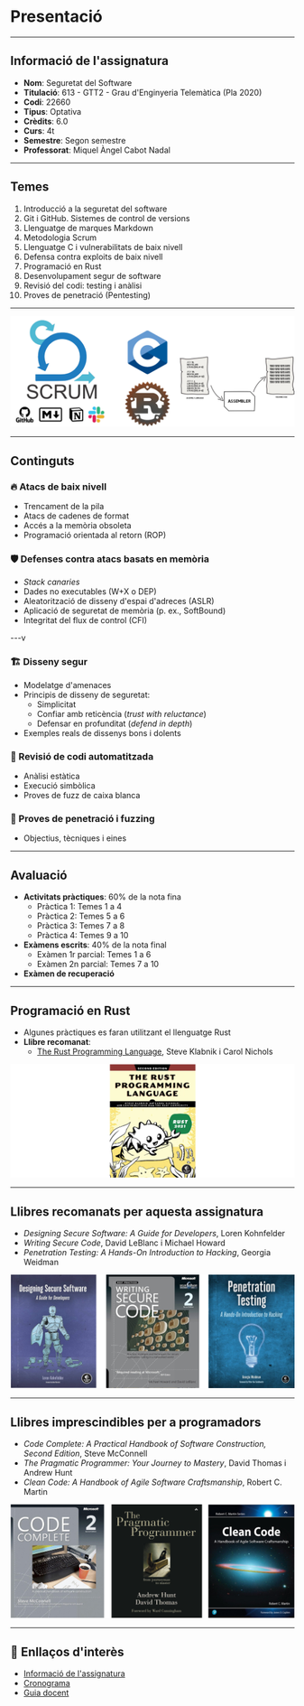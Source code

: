 # Presentació

---

## Informació de l'assignatura

- **Nom**: Seguretat del Software
- **Titulació**: 613 - GTT2 - Grau d'Enginyeria Telemàtica (Pla 2020)
- **Codi**: 22660
- **Tipus**: Optativa
- **Crèdits**: 6.0
- **Curs**: 4t
- **Semestre**: Segon semestre
- **Professorat**: Miquel Àngel Cabot Nadal

---

## Temes

1. Introducció a la seguretat del software
2. Git i GitHub. Sistemes de control de versions
3. Llenguatge de marques Markdown
4. Metodologia Scrum
5. Llenguatge C i vulnerabilitats de baix nivell
6. Defensa contra exploits de baix nivell
7. Programació en Rust
8. Desenvolupament segur de software
9. Revisió del codi: testing i anàlisi
10. Proves de penetració (Pentesting)

---

![Temes](./img/topics.png)

---

## Continguts

### 🔥 Atacs de baix nivell

- Trencament de la pila
- Atacs de cadenes de format
- Accés a la memòria obsoleta
- Programació orientada al retorn (ROP)

### 🛡️ Defenses contra atacs basats en memòria

- _Stack canaries_
- Dades no executables (W+X o DEP)
- Aleatorització de disseny d'espai d'adreces (ASLR)
- Aplicació de seguretat de memòria (p. ex., SoftBound)
- Integritat del flux de control (CFI)

---v

### 🏗️ Disseny segur

- Modelatge d'amenaces
- Principis de disseny de seguretat:
  - Simplicitat
  - Confiar amb reticència (_trust with reluctance_)
  - Defensar en profunditat (_defend in depth_)
- Exemples reals de dissenys bons i dolents

### 🧪 Revisió de codi automatitzada

- Anàlisi estàtica
- Execució simbòlica
- Proves de fuzz de caixa blanca

### 🎯 Proves de penetració i fuzzing

- Objectius, tècniques i eines

---

## Avaluació

- **Activitats pràctiques**: 60% de la nota fina
  - Pràctica 1: Temes 1 a 4
  - Pràctica 2: Temes 5 a 6
  - Pràctica 3: Temes 7 a 8
  - Pràctica 4: Temes 9 a 10
- **Exàmens escrits**: 40% de la nota final
  - Exàmen 1r parcial: Temes 1 a 6
  - Exàmen 2n parcial: Temes 7 a 10
- **Exàmen de recuperació**

---

## Programació en Rust

- Algunes pràctiques es faran utilitzant el llenguatge Rust
- **Llibre recomanat**:
  - [The Rust Programming Language](https://doc.rust-lang.org/book/), Steve Klabnik i Carol Nichols

![The Rust Programming Language](./img/rust_book.png)

---

## Llibres recomanats per aquesta assignatura

- _Designing Secure Software: A Guide for Developers_, Loren Kohnfelder
- _Writing Secure Code_, David LeBlanc i Michael Howard
- _Penetration Testing: A Hands-On Introduction to Hacking_, Georgia Weidman

![Llibres per assignatura](./img/books1.png)

---

## Llibres imprescindibles per a programadors

- _Code Complete: A Practical Handbook of Software Construction, Second Edition_, Steve McConnell
- _The Pragmatic Programmer: Your Journey to Mastery_, David Thomas i Andrew Hunt
- _Clean Code: A Handbook of Agile Software Craftsmanship_, Robert C. Martin

![Llibres per programadors](./img/books2.png)

---

## 🔗 Enllaços d'interès

- [Informació de l'assignatura](https://estudis.uib.cat/estudis-de-grau/grau/telematica/GTT2-P/22660/index.html)
- [Cronograma](https://academic.uib.es/pds/consultaPublica/look[conpub]InicioPubHora?entradaPublica=true&lock=true&idiomaPais=ca.ES&planDocente=2024&centro=9399&estudio=331&planEstudio=613&curso=4&trimestre=S/2&asignatura22660=22660&&grupo0=4&consultarAsignaturaGrupoPrivada=S)
- [Guia docent](https://academic.uib.es/doa/consultaPublica/look%5bconpub%5dMostrarPubGuiaDocAs?entradaPublica=true&idiomaPais=ca.ES&_anoAcademico=2024&_codAsignatura=22660)
